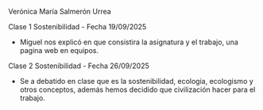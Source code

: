Verónica María Salmerón Urrea

Clase 1 Sostenibilidad - Fecha 19/09/2025
- Miguel nos explicó en que consistira la asignatura y el trabajo, una pagina web en equipos.


Clase 2 Sostenibilidad - Fecha 26/09/2025

- Se a debatido en clase que es la sostenibilidad, ecologia, ecologismo y otros conceptos, además hemos decidido que civilización hacer para el trabajo.